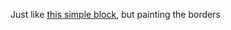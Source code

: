 Just like [this simple block](http://bl.ocks.org/rveciana/08987c752a235ed0643a39677bffbb9b), but painting the borders